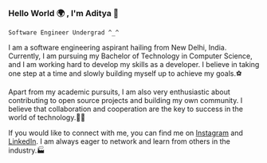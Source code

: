 ###  Hello World 🌍 , I'm Aditya 👋 

`Software Engineer Undergrad ^_^`

I am a software engineering aspirant hailing from New Delhi, India. Currently, I am pursuing my Bachelor of Technology in Computer Science, and I am working hard to develop my skills as a developer. I believe in taking one step at a time and slowly building myself up to achieve my goals.⚽

Apart from my academic pursuits, I am also very enthusiastic about contributing to open source projects and building my own community. I believe that collaboration and cooperation are the key to success in the world of technology.🧑‍💻

If you would like to connect with me, you can find me on [Instagram](https://www.instagram.com/adiityaxxz/) and [LinkedIn](https://www.linkedin.com/in/aditya-ranjan-bab618257/). I am always eager to network and learn from others in the industry.🏭
<!--
**adityaxxz/adityaxxz** is a ✨ _special_ ✨ repository because its `README.md` (this file) appears on your GitHub profile.

Here are some ideas to get you started:

- 🔭 I’m currently working on 
- 🌱 I’m currently learning ...
- 👯 I’m looking to collaborate on ...
- 🤔 I’m looking for help with ...
- 💬 Ask me about ...
- 📫 How to reach me: ...
- 😄 Pronouns: ...
- ⚡ Fun fact: ...
-->
